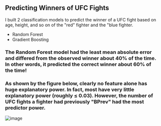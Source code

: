 ## Predicting Winners of UFC Fights
I built 2 classification models to predict the winner of a UFC fight based on age, height, and so on of the "red" fighter and the "blue fighter.
* Random Forest 
* Gradient Boosting
### The Random Forest  model had the least mean absolute error and differed from the observed winner about 40% of the time.  In other words, it predicted the correct winner about 60% of the time!

### As shown by the figure below, clearly no feature alone has huge explanatory power. In fact, most have very little explanatory power (roughly ≤ 0.03). However, the number of UFC fights a fighter had previously "BPrev" had the most predictor power.
![image](https://user-images.githubusercontent.com/95881308/177015092-8a2329ed-2c68-43e5-9e70-3e13c80a5441.png)
